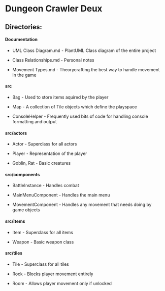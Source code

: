 # Dungeon Crawler Deux

## Directories:

#### Documentation

* UML Class Diagram.md - PlantUML Class diagram of the entire project

* Class Relationships.md - Personal notes

* Movement Types.md - Theorycrafting the best way to handle movement in the game

#### src

* Bag - Used to store items aquired by the player

* Map - A collection of Tile objects which define the playspace

* ConsoleHelper - Frequently used bits of code for handling console formatting and output

#### src/actors

* Actor - Superclass for all actors

* Player - Representation of the player

* Goblin, Rat - Basic creatures

#### src/components

* BattleInstance - Handles combat

* MainMenuComponent - Handles the main menu

* MovementComponent - Handles any movement that needs doing by game objects

#### src/items

* Item - Superclass for all items

* Weapon - Basic weapon class

#### src/tiles

* Tile - Superclass for all tiles

* Rock - Blocks player movement entirely

* Room - Allows player movement only if unlocked



